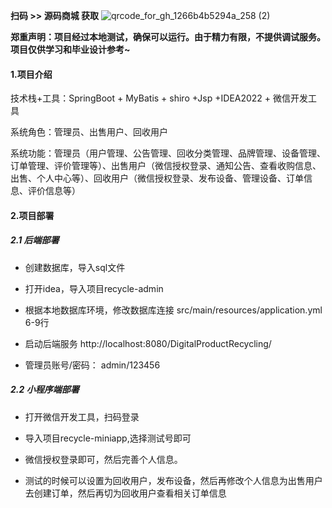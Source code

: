 **扫码 >> 源码商城 获取** ![qrcode_for_gh_1266b4b5294a_258 (2)](https://github.com/user-attachments/assets/45838afd-19a8-4cdc-bdd5-74b9c76fb241)

**郑重声明：项目经过本地测试，确保可以运行。由于精力有限，不提供调试服务。项目仅供学习和毕业设计参考~**

#### 1.项目介绍

技术栈+工具：SpringBoot + MyBatis + shiro +Jsp +IDEA2022 + 微信开发工具

系统角色：管理员、出售用户、回收用户

系统功能：管理员（用户管理、公告管理、回收分类管理、品牌管理、设备管理、订单管理、评价管理等）、出售用户（微信授权登录、通知公告、查看收购信息、出售、个人中心等）、回收用户（微信授权登录、发布设备、管理设备、订单信息、评价信息等）

#### 2.项目部署

##### 2.1 后端部署

- 创建数据库，导入sql文件

- 打开idea，导入项目recycle-admin

- 根据本地数据库环境，修改数据库连接 src/main/resources/application.yml  6-9行

- 启动后端服务 http://localhost:8080/DigitalProductRecycling/ 

- 管理员账号/密码： admin/123456

##### 2.2 小程序端部署

- 打开微信开发工具，扫码登录

- 导入项目recycle-miniapp,选择测试号即可

- 微信授权登录即可，然后完善个人信息。 

- 测试的时候可以设置为回收用户，发布设备，然后再修改个人信息为出售用户去创建订单，然后再切为回收用户查看相关订单信息
